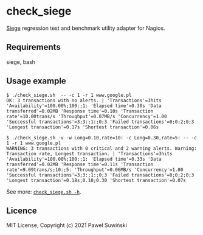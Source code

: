 # check_siege

[Siege](https://github.com/JoeDog/siege) regression test and benchmark utility
adapter for Nagios.


## Requirements

siege, bash


## Usage example

```
$ ./check_siege.sh  -- -c 1 -r 1 www.google.pl
OK: 3 transactions with no alerts. | 'Transactions'=3hits 'Availability'=100.00%;100:;1: 'Elapsed time'=0.30s 'Data transferred'=0.02MB 'Response time'=0.10s 'Transaction rate'=10.00trans/s 'Throughput'=0.07MB/s 'Concurrency'=1.00 'Successful transactions'=3;3:;1:;0;3 'Failed transactions'=0;0;2;0;3 'Longest transaction'=0.17s 'Shortest transaction'=0.06s

$ ./check_siege.sh -v -w Long=0.10,rate=10: -c Long=0.30,rate=5: -- -c 1 -r 1 www.google.pl
WARNING: 3 transactions with 0 critical and 2 warning alerts. Warning: Transaction rate, Longest transaction. | 'Transactions'=3hits 'Availability'=100.00%;100:;1: 'Elapsed time'=0.33s 'Data transferred'=0.02MB 'Response time'=0.11s 'Transaction rate'=9.09trans/s;10:;5: 'Throughput'=0.06MB/s 'Concurrency'=1.00 'Successful transactions'=3;3:;1:;0;3 'Failed transactions'=0;0;2;0;3 'Longest transaction'=0.18s;0.10;0.30 'Shortest transaction'=0.07s
```

See more: [`check_siege.sh -h`](check_siege.sh).


## Licence 

MIT License, Copyright (c) 2021 Paweł Suwiński
